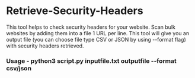 # Retrieve-Security-Headers

This tool helps to check security headers for your website.
Scan bulk websites by adding them into a file 1 URL per line. This tool will give you an output file (you can choose file type CSV or JSON by using --format flag) with security headers retrieved.

### Usage - python3 script.py inputfile.txt outputfile --format csv/json
